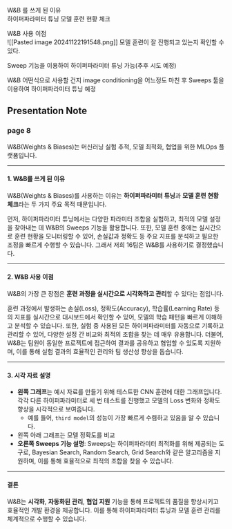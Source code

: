 
  
W&B 를 쓰게 된 이유  
	하이퍼파라미터 튜닝
	모델 훈련 현황 체크
	
  
W&B 사용 이점  
![[Pasted image 20241122191548.png]]
	모델 훈련이 잘 진행되고 있는지 확인할 수 있다.

Sweep 기능을 이용하여 하이퍼파라미터 튜닝 가능(추후 시도 예정)
  
W&B 어떤식으로 사용할 건지
image conditioning을 어느정도 마친 후 Sweeps 툴을 이용하여 하이퍼파라미터 튜닝 예정


## Presentation Note

### page 8
W&B(Weights & Biases)는 머신러닝 실험 추적, 모델 최적화, 협업을 위한 MLOps 플랫폼입니다. 


---

#### **1. W&B를 쓰게 된 이유**

W&B(Weights & Biases)를 사용하는 이유는 **하이퍼파라미터 튜닝**과 **모델 훈련 현황 체크**라는 두 가지 주요 목적 때문입니다. 

먼저, 하이퍼파라미터 튜닝에서는 다양한 파라미터 조합을 실험하고, 최적의 모델 설정을 찾아내는 데 W&B의 Sweeps 기능을 활용합니다. 또한, 모델 훈련 중에는 실시간으로 훈련 현황을 모니터링할 수 있어, 손실값과 정확도 등 주요 지표를 분석하고 필요한 조정을 빠르게 수행할 수 있습니다. 그래서 저희 16팀은 W&B를 사용하기로 결정했습니다.

---

#### **2. W&B 사용 이점**

W&B의 가장 큰 장점은 **훈련 과정을 실시간으로 시각화하고 관리**할 수 있다는 점입니다. 

훈련 과정에서 발생하는 손실(Loss), 정확도(Accuracy), 학습률(Learning Rate) 등의 지표를 실시간으로 대시보드에서 확인할 수 있어, 모델의 학습 패턴을 빠르게 이해하고 분석할 수 있습니다. 또한, 실험 중 사용된 모든 하이퍼파라미터를 자동으로 기록하고 관리할 수 있어, 다양한 설정 간 비교와 최적의 조합을 찾는 데 매우 유용합니다. 더불어, W&B는 팀원이 동일한 프로젝트에 접근하여 결과를 공유하고 협업할 수 있도록 지원하며, 이를 통해 실험 결과의 효율적인 관리와 팀 생산성 향상을 돕습니다.

---

#### **3. 시각 자료 설명**

- **왼쪽 그래프**는 예시 자료를 만들기 위해 테스트한 CNN 훈련에 대한 그래프입니다. 각각 다른 하이퍼파라미터로 세 번 테스트를 진행했고 모델의 Loss 변화와 정확도 향상을 시각적으로 보여줍니다.
    - 예를 들어, `third model`의 성능이 가장 빠르게 수렴하고 있음을 알 수 있습니다.
- 왼쪽 아래 그래프는 모델 정확도를 비교
- **오른쪽 Sweeps 기능 설명**: Sweeps는 하이퍼파라미터 최적화를 위해 제공되는 도구로, Bayesian Search, Random Search, Grid Search와 같은 알고리즘을 지원하며, 이를 통해 효율적으로 최적의 조합을 찾을 수 있습니다.

---

#### **결론**

W&B는 **시각화**, **자동화된 관리**, **협업 지원** 기능을 통해 프로젝트의 품질을 향상시키고 효율적인 개발 환경을 제공합니다. 이를 통해 하이퍼파라미터 튜닝과 모델 훈련 관리를 체계적으로 수행할 수 있습니다.